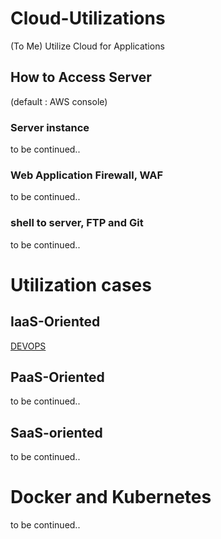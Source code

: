 # Cloud-Utilizations
(To Me) Utilize Cloud for Applications

## How to Access Server
(default : AWS console)

### Server instance
to be continued..

### Web Application Firewall, WAF
to be continued..

### shell to server, FTP and Git
to be continued..

# Utilization cases
## IaaS-Oriented
[DEVOPS](https://github.com/devsacti/Cloud-Utilizations/tree/main/DEVOPS)

## PaaS-Oriented
to be continued..

## SaaS-oriented 
to be continued..

# Docker and Kubernetes
to be continued..
